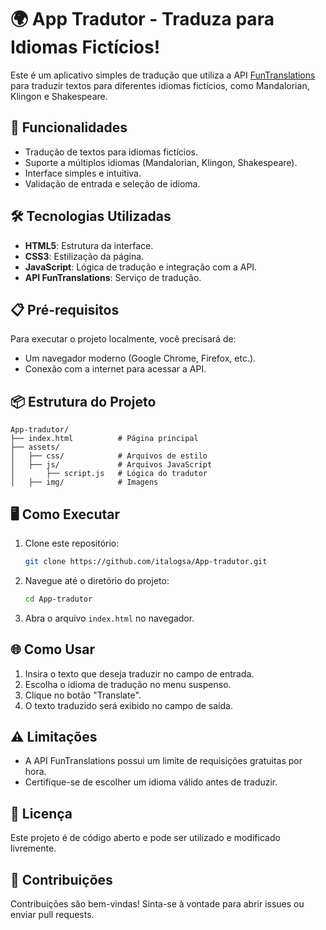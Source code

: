 # 🌍 App Tradutor - Traduza para Idiomas Fictícios!

Este é um aplicativo simples de tradução que utiliza a API [FunTranslations](https://api.funtranslations.com/) para traduzir textos para diferentes idiomas fictícios, como Mandalorian, Klingon e Shakespeare.

## 🚀 Funcionalidades

- Tradução de textos para idiomas fictícios.
- Suporte a múltiplos idiomas (Mandalorian, Klingon, Shakespeare).
- Interface simples e intuitiva.
- Validação de entrada e seleção de idioma.

## 🛠️ Tecnologias Utilizadas

- **HTML5**: Estrutura da interface.
- **CSS3**: Estilização da página.
- **JavaScript**: Lógica de tradução e integração com a API.
- **API FunTranslations**: Serviço de tradução.

## 📋 Pré-requisitos

Para executar o projeto localmente, você precisará de:

- Um navegador moderno (Google Chrome, Firefox, etc.).
- Conexão com a internet para acessar a API.

## 📦 Estrutura do Projeto

```
App-tradutor/
├── index.html          # Página principal
├── assets/
│   ├── css/            # Arquivos de estilo
│   ├── js/             # Arquivos JavaScript
│       ├── script.js   # Lógica do tradutor
│   ├── img/            # Imagens
```

## 🖥️ Como Executar

1. Clone este repositório:
   ```bash
   git clone https://github.com/italogsa/App-tradutor.git
   ```

2. Navegue até o diretório do projeto:
   ```bash
   cd App-tradutor
   ```

3. Abra o arquivo `index.html` no navegador.

## 🌐 Como Usar

1. Insira o texto que deseja traduzir no campo de entrada.
2. Escolha o idioma de tradução no menu suspenso.
3. Clique no botão "Translate".
4. O texto traduzido será exibido no campo de saída.

## ⚠️ Limitações

- A API FunTranslations possui um limite de requisições gratuitas por hora.
- Certifique-se de escolher um idioma válido antes de traduzir.

## 📄 Licença

Este projeto é de código aberto e pode ser utilizado e modificado livremente.

## 🤝 Contribuições

Contribuições são bem-vindas! Sinta-se à vontade para abrir issues ou enviar pull requests.